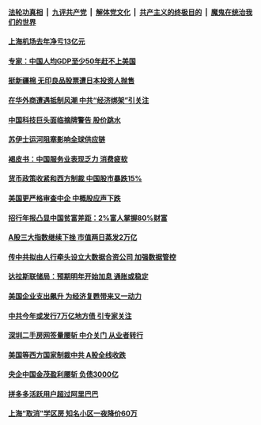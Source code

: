 

####  [法轮功真相](../../../../basic/blob/master/README.md?t=03291601) &nbsp;|&nbsp; [九评共产党](../../../../9ping.md/blob/master/README.md?t=03291601) &nbsp;|&nbsp; [解体党文化](../../../../jtdwh.md/blob/master/README.md?t=03291601)  &nbsp;|&nbsp; [共产主义的终极目的](../../../../gczydzjmd.md/blob/master/README.md?t=03291601) &nbsp;|&nbsp; [魔鬼在统治我们的世界](../../../../mgztzwmdsj.md/blob/master/README.md?t=03291601) 

#### [上海机场去年净亏13亿元](../pages/soh7/488531.md?t=03291601) 
#### [专家：中国人均GDP至少50年赶不上美国](../pages/soh7/488513.md?t=03291601) 
#### [挺新疆棉 无印良品股票遭日本投资人抛售](../pages/soh7/488495.md?t=03291601) 
#### [在华外商遭遇抵制风潮 中共“经济绑架”引关注](../pages/soh7/488483.md?t=03291601) 
#### [中国科技巨头面临摘牌警告 股价跳水](../pages/soh7/488165.md?t=03291601) 
#### [苏伊士运河阻塞影响全球供应链](../pages/soh7/488141.md?t=03291601) 
#### [褐皮书：中国服务业表现乏力 消费疲软](../pages/soh7/488117.md?t=03291601) 
#### [货币政策收紧和西方制裁 中国股市暴跌15%  ](../pages/soh7/488105.md?t=03291601) 
#### [美国更严格审查中企 中概股应声下跌](../pages/soh7/487754.md?t=03291601) 
#### [招行年报凸显中国贫富差距：2%富人掌握80%财富](../pages/soh7/487742.md?t=03291601) 
#### [A股三大指数继续下挫 市值两日蒸发2万亿](../pages/soh7/487733.md?t=03291601) 
#### [传中共拟由人行牵头设立大数据合资公司 加强数据管控](../pages/soh7/487688.md?t=03291601) 
#### [达拉斯联储局：预期明年开始加息 通胀或稳定](../pages/soh7/487487.md?t=03291601) 
#### [美国企业支出飙升 为经济复甦带来又一动力](../pages/soh7/487331.md?t=03291601) 
#### [中共今年或发行7万亿地方债 引专家关注](../pages/soh7/487319.md?t=03291601) 
#### [深圳二手房网签量腰斩 中介关门 从业者转行 ](../pages/soh7/487304.md?t=03291601) 
#### [美国等西方国家制裁中共  A股全线收跌](../pages/soh7/487280.md?t=03291601) 
#### [央企中国金茂盈利腰斩 负债3000亿](../pages/soh7/486947.md?t=03291601) 
#### [拼多多活跃用户超过阿里巴巴](../pages/soh7/486932.md?t=03291601) 
#### [上海“取消”学区房 知名小区一夜降价60万](../pages/soh7/486917.md?t=03291601) 
